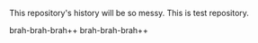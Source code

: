This repository's history will be so messy.
This is test repository.

brah-brah-brah++
brah-brah-brah++
